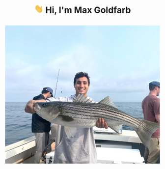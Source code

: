 <h1 align="center"><img src="img/wave.gif" width="30px"> Hi, I'm Max Goldfarb</h1>

 <div style="width: 100%; overflow: hidden;">
     <div style="width: 600px; float: left;">
        <p align="center">
            <img src="img/max_with_striped_bass.jpg">
        </p>
     </div>
     <div style="margin-left: 620px;">
        <h3>About Me:</h3>
        <ul>
            <li>Software Engineer @ GitHub (Copilot Business)</li>
            <li>Meat smoker, parrothead, runner, surfer, fisherman, Master Pokémon Trainer & craft beer/wine enjoyer</li>
        </ul>
        <p>&nbsp;<img align="center" src="https://github-readme-stats.vercel.app/api?username=gfarb&show_icons=true&locale=en" alt="gfarb" /></p>
        <p><img align="center" src="https://github-readme-streak-stats.herokuapp.com/?user=gfarb&" alt="gfarb" /></p>
     </div>
</div>